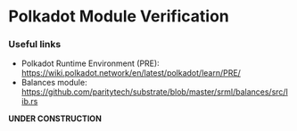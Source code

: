 Polkadot Module Verification
============================

### Useful links

-   Polkadot Runtime Environment (PRE): <https://wiki.polkadot.network/en/latest/polkadot/learn/PRE/>
-   Balances module: <https://github.com/paritytech/substrate/blob/master/srml/balances/src/lib.rs>

**UNDER CONSTRUCTION**
